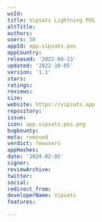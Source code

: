 ```yaml
---
wsId: 
title: Vipsats Lightning POS
altTitle: 
authors: 
users: 50
appId: app.vipsats.pos
appCountry: 
released: '2022-08-13'
updated: '2022-10-05'
version: '1.1'
stars: 
ratings: 
reviews: 
size: 
website: https://vipsats.app
repository: 
issue: 
icon: app.vipsats.pos.png
bugbounty: 
meta: removed
verdict: fewusers
appHashes: 
date: '2024-02-05'
signer: 
reviewArchive: 
twitter: 
social: 
redirect_from: 
developerName: Vipsats
features: 

---
```


